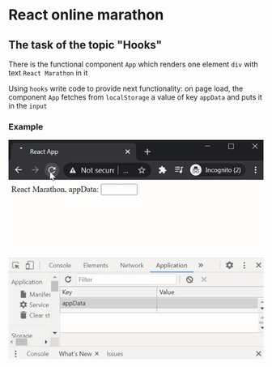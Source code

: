 # React online marathon

## The task of the topic "Hooks"

There is the functional component `App` which renders one element `div` with text `React Marathon` in it

Using `hooks` write code to provide next functionality: on page load, the component `App` fetches from `localStorage` a value of key `appData` and puts it in the `input`

### Example
<kbd>
  <img src="./example.gif" >
</kbd>